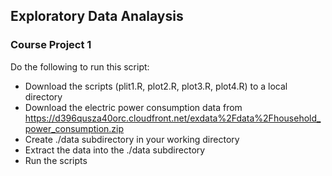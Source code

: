 ## Exploratory Data Analaysis
### Course Project 1

Do the following to run this script:
* Download the scripts (plit1.R, plot2.R, plot3.R, plot4.R) to a local directory
* Download the electric power consumption data from https://d396qusza40orc.cloudfront.net/exdata%2Fdata%2Fhousehold_power_consumption.zip
* Create ./data subdirectory in your working directory
* Extract the data into the ./data subdirectory
* Run the scripts